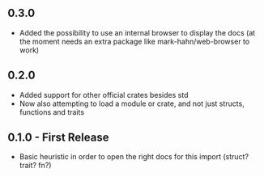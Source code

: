 ## 0.3.0
* Added the possibility to use an internal browser to display the docs (at the moment needs an extra package like mark-hahn/web-browser to work)

## 0.2.0
* Added support for other official crates besides std
* Now also attempting to load a module or crate, and not just structs, functions and traits

## 0.1.0 - First Release
* Basic heuristic in order to open the right docs for this import (struct? trait? fn?)
